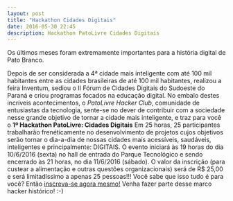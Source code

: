 ```yaml
---
layout: post
title: "Hackathon Cidades Digitais"
date: 2016-05-30 22:45
description: Hackathon PatoLivre Cidades Digitais
---
```


Os últimos meses foram extremamente importantes para a história digital de Pato Branco.

Depois de ser considerada a 4ª cidade mais inteligente com até 100 mil habitantes entre as cidades brasileiras de até 100 mil habitantes, realizou a feira Inventum, sediou o II Fórum de Cidades Digitais do Sudoeste do Paraná e criou programas focados na educação digital.
No embalo destes incríveis acontecimentos, o *PatoLivre Hacker Club*, comunidade de entusiastas da tecnologia, sente-se no dever de contribuir com a sociedade nesse grande objetivo de tornar a cidade mais inteligente, e traz para você o **1º Hackathon PatoLivre: Cidades Digitais**
Em 25 horas, 25 participantes trabalharão frenéticamente no desenvolvimento de projetos cujos objetivos serão tornar o dia-a-dia de nossas cidades mais acessíveis, saudáveis, inteligentes e principalmente: DIGITAIS.
O evento iniciará às 19 horas do dia 10/6/2016 (sexta) no hall de entrada do Parque Tecnológico e sendo encerrado às 21 horas, no dia 11/6/2016 (sábado). O valor da inscrição (para custear a alimentação e outras questões organizacionais) será de R$ 25,00 e será limitadíssimo a apenas 25 pessoas!!!
Você sabe que isso tudo é para você? Então [inscreva-se agora mesmo!](http://patolivre.tk/hackathon)
Venha fazer parte desse marco hacker histórico! :-)
